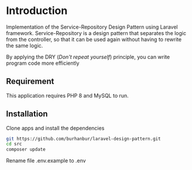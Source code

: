 # Introduction
Implementation of the Service-Repository Design Pattern using Laravel framework. Service-Repository is a design pattern that separates the logic from the controller, so that it can be used again without having to rewrite the same logic.

By applying the DRY (_Don't repeat yourself_) principle, you can write program code more efficiently

## Requirement
This application requires PHP 8 and MySQL to run.

## Installation

Clone apps and install the dependencies

```sh
git https://github.com/burhanbur/laravel-design-pattern.git
cd src
composer update
```

Rename file .env.example to .env
